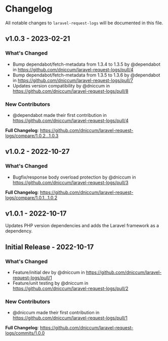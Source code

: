 # Changelog

All notable changes to `laravel-request-logs` will be documented in this file.

## v1.0.3 - 2023-02-21

### What's Changed

- Bump dependabot/fetch-metadata from 1.3.4 to 1.3.5 by @dependabot in https://github.com/dniccum/laravel-request-logs/pull/4
- Bump dependabot/fetch-metadata from 1.3.5 to 1.3.6 by @dependabot in https://github.com/dniccum/laravel-request-logs/pull/7
- Updates version compatibility by @dniccum in https://github.com/dniccum/laravel-request-logs/pull/8

### New Contributors

- @dependabot made their first contribution in https://github.com/dniccum/laravel-request-logs/pull/4

**Full Changelog**: https://github.com/dniccum/laravel-request-logs/compare/1.0.2...1.0.3

## v1.0.2 - 2022-10-27

### What's Changed

- Bugfix/response body overload protection by @dniccum in https://github.com/dniccum/laravel-request-logs/pull/3

**Full Changelog**: https://github.com/dniccum/laravel-request-logs/compare/1.0.1...1.0.2

## v1.0.1 - 2022-10-17

Updates PHP version dependencies and adds the Laravel framework as a dependency.

## Initial Release - 2022-10-17

### What's Changed

- Feature/initial dev by @dniccum in https://github.com/dniccum/laravel-request-logs/pull/1
- Feature/unit testing by @dniccum in https://github.com/dniccum/laravel-request-logs/pull/2

### New Contributors

- @dniccum made their first contribution in https://github.com/dniccum/laravel-request-logs/pull/1

**Full Changelog**: https://github.com/dniccum/laravel-request-logs/commits/1.0.0
